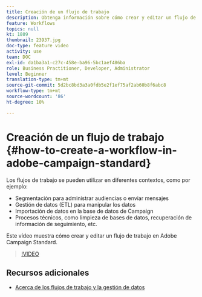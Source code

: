 ```yaml
---
title: Creación de un flujo de trabajo
description: Obtenga información sobre cómo crear y editar un flujo de trabajo.
feature: Workflows
topics: null
kt: 1809
thumbnail: 23937.jpg
doc-type: feature video
activity: use
team: DOC
exl-id: da1ba3a1-c27c-458e-ba96-5bc1aef486ba
role: Business Practitioner, Developer, Administrator
level: Beginner
translation-type: tm+mt
source-git-commit: 5d2bc8bd3a3a0fdb5e2f1ef75af2ab60b8f6abc8
workflow-type: tm+mt
source-wordcount: '86'
ht-degree: 10%

---
```


# Creación de un flujo de trabajo {#how-to-create-a-workflow-in-adobe-campaign-standard}

Los flujos de trabajo se pueden utilizar en diferentes contextos, como por ejemplo:

* Segmentación para administrar audiencias o enviar mensajes
* Gestión de datos (ETL) para manipular los datos
* Importación de datos en la base de datos de Campaign
* Procesos técnicos, como limpieza de bases de datos, recuperación de información de seguimiento, etc.

Este vídeo muestra cómo crear y editar un flujo de trabajo en Adobe Campaign Standard.

>[!VIDEO](https://video.tv.adobe.com/v/23937?quality=12)

## Recursos adicionales

* [Acerca de los flujos de trabajo y la gestión de datos](https://docs.adobe.com/content/help/en/campaign-standard/using/managing-processes-and-data/about-workflows-and-data-management/discovering-workflows.html)
